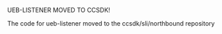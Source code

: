 UEB-LISTENER MOVED TO CCSDK!

The code for ueb-listener moved to the ccsdk/sli/northbound repository
